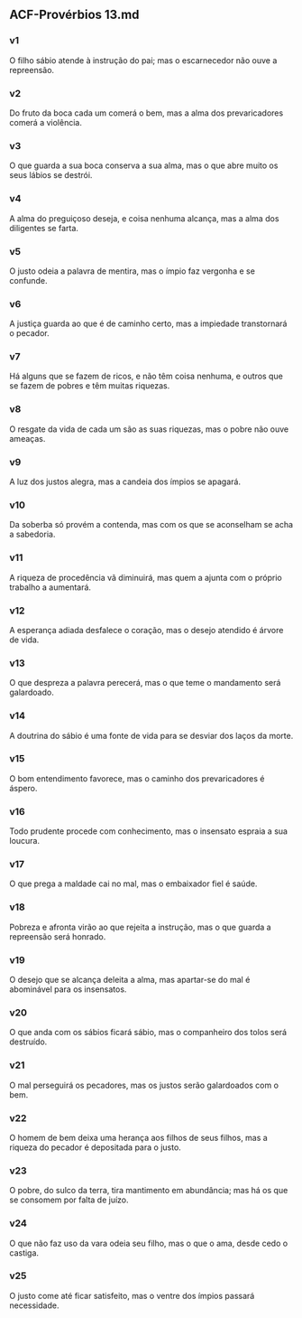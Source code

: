 ## ACF-Provérbios 13.md
### v1
 O filho sábio atende à instrução do pai; mas o escarnecedor não ouve a repreensão.
### v2
 Do fruto da boca cada um comerá o bem, mas a alma dos prevaricadores comerá a violência.
### v3
 O que guarda a sua boca conserva a sua alma, mas o que abre muito os seus lábios se destrói.
### v4
 A alma do preguiçoso deseja, e coisa nenhuma alcança, mas a alma dos diligentes se farta.
### v5
 O justo odeia a palavra de mentira, mas o ímpio faz vergonha e se confunde.
### v6
 A justiça guarda ao que é de caminho certo, mas a impiedade transtornará o pecador.
### v7
 Há alguns que se fazem de ricos, e não têm coisa nenhuma, e outros que se fazem de pobres e têm muitas riquezas.
### v8
 O resgate da vida de cada um são as suas riquezas, mas o pobre não ouve ameaças.
### v9
 A luz dos justos alegra, mas a candeia dos ímpios se apagará.
### v10
 Da soberba só provém a contenda, mas com os que se aconselham se acha a sabedoria.
### v11
 A riqueza de procedência vã diminuirá, mas quem a ajunta com o próprio trabalho a aumentará.
### v12
 A esperança adiada desfalece o coração, mas o desejo atendido é árvore de vida.
### v13
 O que despreza a palavra perecerá, mas o que teme o mandamento será galardoado.
### v14
 A doutrina do sábio é uma fonte de vida para se desviar dos laços da morte.
### v15
 O bom entendimento favorece, mas o caminho dos prevaricadores é áspero.
### v16
 Todo prudente procede com conhecimento, mas o insensato espraia a sua loucura.
### v17
 O que prega a maldade cai no mal, mas o embaixador fiel é saúde.
### v18
 Pobreza e afronta virão ao que rejeita a instrução, mas o que guarda a repreensão será honrado.
### v19
 O desejo que se alcança deleita a alma, mas apartar-se do mal é abominável para os insensatos.
### v20
 O que anda com os sábios ficará sábio, mas o companheiro dos tolos será destruído.
### v21
 O mal perseguirá os pecadores, mas os justos serão galardoados com o bem.
### v22
 O homem de bem deixa uma herança aos filhos de seus filhos, mas a riqueza do pecador é depositada para o justo.
### v23
 O pobre, do sulco da terra, tira mantimento em abundância; mas há os que se consomem por falta de juízo.
### v24
 O que não faz uso da vara odeia seu filho, mas o que o ama, desde cedo o castiga.
### v25
 O justo come até ficar satisfeito, mas o ventre dos ímpios passará necessidade.
